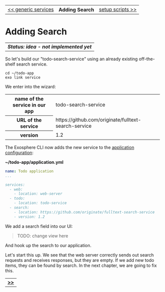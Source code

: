 <table>
  <tr>
    <td><a href="11_generic_services.md">&lt;&lt; generic services</a></td>
    <th>Adding Search</th>
    <td><a href="13_setup_scripts.md">setup scripts &gt;&gt;</a></td>
  </tr>
</table>


# Adding Search

<table>
  <tr>
    <td>
      <b><i>
        Status: idea - not implemented yet
      </i></b>
    </td>
  </tr>
</table>


So let's build our "todo-search-service"
using an already existing off-the-shelf search service.

```
cd ~/todo-app
exo link service
```

We enter into the wizard:

<table>
  <tr>
    <th>name of the service in our app</th>
    <td>todo-search-service</td>
  </tr>
  <tr>
    <th>URL of the service</th>
    <td>https://github.com/originate/fulltext-search-service</td>
  </tr>
  <tr>
    <th>version</th>
    <td>1.2</td>
  </tr>
</table>

The Exosphere CLI now adds the new service to the
[application configuration](03_app_config.md):

__~/todo-app/application.yml__

```yml
name: Todo application
...

services:
  - web:
    - location: web-server
  - todo:
    - location: todo-service
  - search:
    - location: https://github.com/originate/fulltext-search-service
    - version: 1.2
```

We add a search field into our UI:

> TODO: change view here

And hook up the search to our application.

Let's start this up.
We see that the web server correctly sends out search requests and receives responses,
but they are empty.
If we add new todo items, they can be found by search.
In the next chapter, we are going to fix this.


<table>
  <tr>
    <td><a href="13_setup_scripts.md"><b>&gt;&gt;</b></a></td>
  </tr>
</table>
